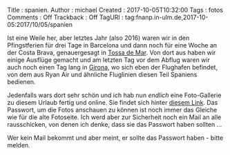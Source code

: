Title     : spanien.
Author    : michael
Created   : 2017-10-05T10:32:00
Tags      : fotos
Comments  : Off
Trackback : Off
TagURI    : tag:fnanp.in-ulm.de,2017-10-05:2017/10/05/spanien

Ist eine Weile her, aber letztes Jahr (also 2016) waren wir in den
Pfingstferien für drei Tage in Barcelona und dann noch für eine Woche an
der Costa Brava, genauergesagt in [Tossa de Mar][tossa]. Von dort aus
haben wir einige Ausflüge gemacht und am letzten Tag vor dem Abflug waren
wir auch noch einen Tag lang in [Girona][], wo sich eben der Flughafen
befindet, von dem aus Ryan Air und ähnliche Fluglinien diesen Teil
Spaniens bedienen.

Jedenfalls wars dort sehr schön und ich hab nun *endlich* eine
Foto-Gallerie zu diesem Urlaub fertig und online. Sie findet sich hinter
[diesem Link][spanien16]. Das Passwort, um die Fotos anschauen zu können
ist noch immer das Gleiche wie für die alte Fotoseite. Ich werd aber zur
Sicherheit noch ein Mail an alle rausschicken, von denen ich denke, dass
sie das Passwort haben sollten ...

Wer kein Mail bekommt und aber meint, er sollte das Passwort haben - bitte
melden.




[tossa]: https://de.wikipedia.org/wiki/Tossa_de_Mar
[Girona]: https://de.wikipedia.org/wiki/Girona
[spanien16]: https://hammer.in-ulm.de/html/Lychee/#14745389661957

